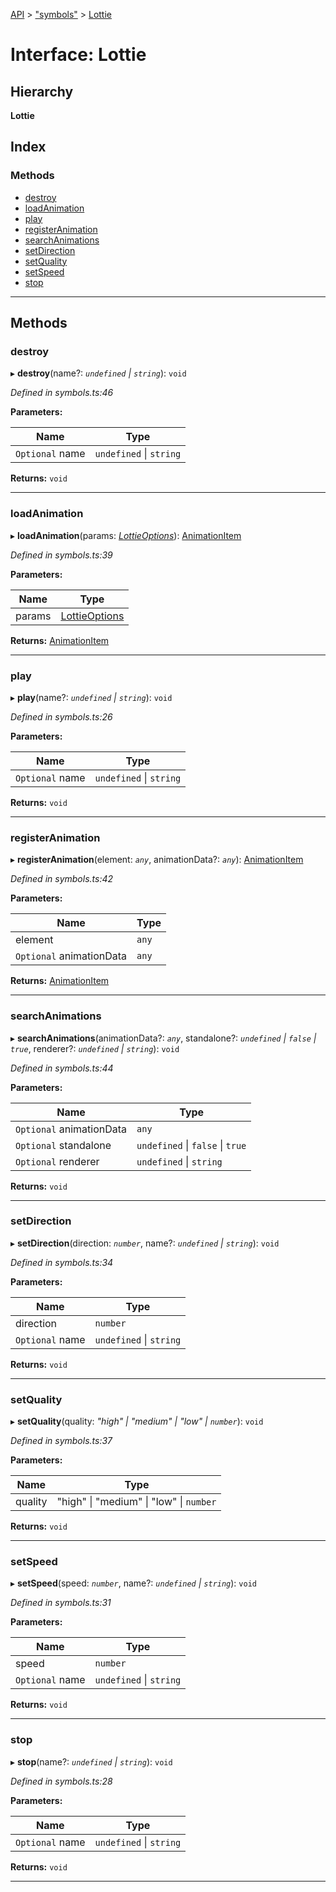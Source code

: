 [API](../README.md) > ["symbols"](../modules/_symbols_.md) > [Lottie](../interfaces/_symbols_.lottie.md)

# Interface: Lottie

## Hierarchy

**Lottie**

## Index

### Methods

* [destroy](_symbols_.lottie.md#destroy)
* [loadAnimation](_symbols_.lottie.md#loadanimation)
* [play](_symbols_.lottie.md#play)
* [registerAnimation](_symbols_.lottie.md#registeranimation)
* [searchAnimations](_symbols_.lottie.md#searchanimations)
* [setDirection](_symbols_.lottie.md#setdirection)
* [setQuality](_symbols_.lottie.md#setquality)
* [setSpeed](_symbols_.lottie.md#setspeed)
* [stop](_symbols_.lottie.md#stop)

---

## Methods

<a id="destroy"></a>

###  destroy

▸ **destroy**(name?: *`undefined` \| `string`*): `void`

*Defined in symbols.ts:46*

**Parameters:**

| Name | Type |
| ------ | ------ |
| `Optional` name | `undefined` \| `string` |

**Returns:** `void`

___
<a id="loadanimation"></a>

###  loadAnimation

▸ **loadAnimation**(params: *[LottieOptions](_symbols_.lottieoptions.md)*): [AnimationItem](_symbols_.animationitem.md)

*Defined in symbols.ts:39*

**Parameters:**

| Name | Type |
| ------ | ------ |
| params | [LottieOptions](_symbols_.lottieoptions.md) |

**Returns:** [AnimationItem](_symbols_.animationitem.md)

___
<a id="play"></a>

###  play

▸ **play**(name?: *`undefined` \| `string`*): `void`

*Defined in symbols.ts:26*

**Parameters:**

| Name | Type |
| ------ | ------ |
| `Optional` name | `undefined` \| `string` |

**Returns:** `void`

___
<a id="registeranimation"></a>

###  registerAnimation

▸ **registerAnimation**(element: *`any`*, animationData?: *`any`*): [AnimationItem](_symbols_.animationitem.md)

*Defined in symbols.ts:42*

**Parameters:**

| Name | Type |
| ------ | ------ |
| element | `any` |
| `Optional` animationData | `any` |

**Returns:** [AnimationItem](_symbols_.animationitem.md)

___
<a id="searchanimations"></a>

###  searchAnimations

▸ **searchAnimations**(animationData?: *`any`*, standalone?: *`undefined` \| `false` \| `true`*, renderer?: *`undefined` \| `string`*): `void`

*Defined in symbols.ts:44*

**Parameters:**

| Name | Type |
| ------ | ------ |
| `Optional` animationData | `any` |
| `Optional` standalone | `undefined` \| `false` \| `true` |
| `Optional` renderer | `undefined` \| `string` |

**Returns:** `void`

___
<a id="setdirection"></a>

###  setDirection

▸ **setDirection**(direction: *`number`*, name?: *`undefined` \| `string`*): `void`

*Defined in symbols.ts:34*

**Parameters:**

| Name | Type |
| ------ | ------ |
| direction | `number` |
| `Optional` name | `undefined` \| `string` |

**Returns:** `void`

___
<a id="setquality"></a>

###  setQuality

▸ **setQuality**(quality: *"high" \| "medium" \| "low" \| `number`*): `void`

*Defined in symbols.ts:37*

**Parameters:**

| Name | Type |
| ------ | ------ |
| quality | "high" \| "medium" \| "low" \| `number` |

**Returns:** `void`

___
<a id="setspeed"></a>

###  setSpeed

▸ **setSpeed**(speed: *`number`*, name?: *`undefined` \| `string`*): `void`

*Defined in symbols.ts:31*

**Parameters:**

| Name | Type |
| ------ | ------ |
| speed | `number` |
| `Optional` name | `undefined` \| `string` |

**Returns:** `void`

___
<a id="stop"></a>

###  stop

▸ **stop**(name?: *`undefined` \| `string`*): `void`

*Defined in symbols.ts:28*

**Parameters:**

| Name | Type |
| ------ | ------ |
| `Optional` name | `undefined` \| `string` |

**Returns:** `void`

___

